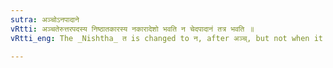 ```yaml
---
sutra: अञ्चोऽनपादाने
vRtti: अञ्चतेरुत्तरपदस्य निष्ठातकारस्य नकारादेशो भवति न चेदपादानं तत्र भवति ॥
vRtti_eng: The _Nishtha_ त is changed to न, after अञ्च्, but not when it is in connection with an Ablative case.

---
```

